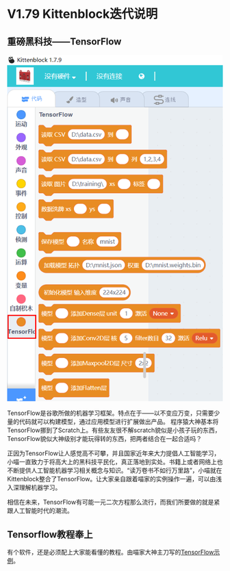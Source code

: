 # V1.79 Kittenblock迭代说明   

## 重磅黑科技——TensorFlow

![](./images/1.79_01.png)   

TensorFlow是谷歌所做的机器学习框架。特点在于——以不变应万变，只需要少量的代码就可以构建模型，通过应用模型进行扩展做出产品。
程序猿大神基本将TensorFlow挪到了Scratch上。有些友友很不解scratch貌似是小孩子玩的东西，TensorFlow貌似大神级别才能玩得转的东西，把两者结合在一起合适吗？

正因为TensorFlow让人感觉高不可攀，并且国家近年来大力提倡人工智能学习，小喵一直致力于将高大上的黑科技平民化，真正落地到实处。书籍上或者网络上也不断提供人工智能机器学习相关概念与知识。“读万卷书不如行万里路”，小喵就在Kittenblock整合了TensorFlow。让大家亲自跟着喵家的实例操作一遍，可以由浅入深理解机器学习。

相信在未来，TensorFlow有可能一元二次方程那么流行，而我们所要做的就是紧跟人工智能时代的潮流。

## Tensorflow教程奉上
有个软件，还是必须配上大家能看懂的教程。由喵家大神主刀写的[TensorFlow示例](http://learn.kittenbot.cn/zh_CN/latest/Tensorflow/index.html)。
